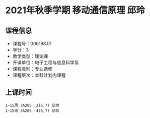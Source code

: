 # 2021年秋季学期 移动通信原理 邱玲






## 课程信息

- 课程号：006198.01
- 学分：3
- 教学类型：理论课
- 开课单位：电子工程与信息科学系
- 课程类别：专业选修
- 课程层次：本科计划内课程

## 上课时间

```
1~15周 3A205 :2(6,7) 邱玲
1~15周 3A205 :4(6,7) 邱玲
```


